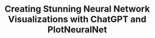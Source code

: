 ---
title: Creating Stunning Neural Network Visualizations with ChatGPT and PlotNeuralNet
tags: [ChatGPT, Latex, Neural Networks, Visualization, Data Science]
style: border
color: warning
description: Presenting PlotNeuralNet, a LaTeX / Python package to visualize Neural Networks
external_url: https://medium.com/towards-artificial-intelligence/creating-stunning-neural-network-visualizations-with-chatgpt-and-plotneuralnet-adab37589e5
---